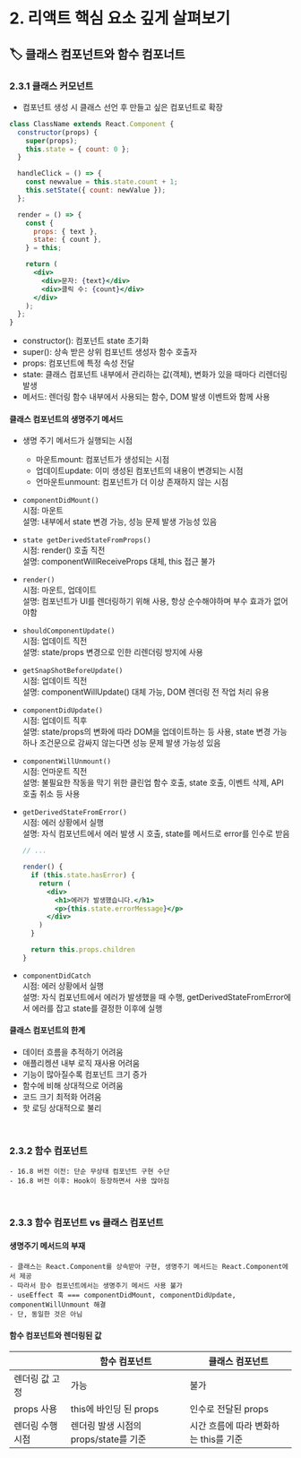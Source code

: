 # 2. 리액트 핵심 요소 깊게 살펴보기

## 🏷 클래스 컴포넌트와 함수 컴포너트

### 2.3.1 클래스 커모넌트

- 컴포넌트 생성 시 클래스 선언 후 만들고 싶은 컴포넌트로 확장

```jsx
class ClassName extends React.Component {
  constructor(props) {
    super(props);
    this.state = { count: 0 };
  }

  handleClick = () => {
    const newvalue = this.state.count + 1;
    this.setState({ count: newValue });
  };

  render = () => {
    const {
      props: { text },
      state: { count },
    } = this;

    return (
      <div>
        <div>문자: {text}</div>
        <div>클릭 수: {count}</div>
      </div>
    );
  };
}
```

- constructor(): 컴포넌트 state 초기화
- super(): 상속 받은 상위 컴포넌트 생성자 함수 호출자
- props: 컴포넌트에 특정 속성 전달
- state: 클래스 컴포넌트 내부에서 관리하는 값(객체), 변화가 있을 때마다 리렌더링 발생
- 메서드: 렌더링 함수 내부에서 사용되는 함수, DOM 발생 이벤트와 함께 사용

#### 클래스 컴포넌트의 생명주기 메서드

- 생명 주기 메서드가 실행되는 시점

  - 마운트mount: 컴포넌트가 생성되는 시점
  - 업데이트update: 이미 생성된 컴포넌트의 내용이 변경되는 시점
  - 언마운트unmount: 컴포넌트가 더 이상 존재하지 않는 시점

- `componentDidMount()`<br />
  시점: 마운트<br />
  설명: 내부에서 state 변경 가능, 성능 문제 발생 가능성 있음

- `state getDerivedStateFromProps()`<br />
  시점: render() 호출 직전<br />
  설명: componentWillReceiveProps 대체, this 접근 불가

- `render()`<br />
  시점: 마운트, 업데이트<br />
  설명: 컴포넌트가 UI를 렌더링하기 위해 사용, 항상 순수해야하며 부수 효과가 없어야함

- `shouldComponentUpdate()`<br />
  시점: 업데이트 직전<br />
  설명: state/props 변경으로 인한 리렌더링 방지에 사용<br />

- `getSnapShotBeforeUpdate()`<br />
  시점: 업데이트 직전<br />
  설명: componentWillUpdate() 대체 가능, DOM 렌더링 전 작업 처리 유용

- `componentDidUpdate()`<br />
  시점: 업데이트 직후<br />
  설명: state/props의 변화에 따라 DOM을 업데이트하는 등 사용, state 변경 가능하나 조건문으로 감싸지 않는다면 성능 문제 발생 가능성 있음

- `componentWillUnmount()`<br />
  시점: 언마운트 직전<br />
  설명: 불필요한 작동을 막기 위한 클린업 함수 호출, state 호출, 이벤트 삭제, API 호출 취소 등 사용

- `getDerivedStateFromError()`<br />
  시점: 에러 상황에서 실행<br />
  설명: 자식 컴포넌트에서 에러 발생 시 호출, state를 메서드로 error를 인수로 받음

  ```jsx
  // ...

  render() {
    if (this.state.hasError) {
      return (
        <div>
          <h1>에러가 발생했습니다.</h1>
          <p>{this.state.errorMessage}</p>
        </div>
      )
    }

    return this.props.children
  }
  ```

- `componentDidCatch`<br />
  시점: 에러 상황에서 실행<br />
  설명: 자식 컴포넌트에서 에러가 발생했을 때 수행, getDerivedStateFromError에서 에러를 잡고 state를 결정한 이후에 실행

#### 클래스 컴포넌트의 한계

- 데이터 흐름을 추적하기 어려움
- 애플리켕션 내부 로직 재사용 어려움
- 기능이 많아질수록 컴포넌트 크기 증가
- 함수에 비해 상대적으로 어려움
- 코드 크기 최적화 어려움
- 핫 로딩 상대적으로 불리

<br />

### 2.3.2 함수 컴포넌트

```
- 16.8 버전 이전: 단순 무상태 컴포넌트 구현 수단
- 16.8 버전 이후: Hook이 등장하면서 사용 많아짐
```

<br />

### 2.3.3 함수 컴포넌트 vs 클래스 컴포넌트

#### 생명주기 메서드의 부재

```
- 클래스는 React.Component를 상속받아 구현, 생명주기 메서드는 React.Component에서 제공
- 따라서 함수 컴포넌트에서는 생명주기 메서드 사용 불가
- useEffect 훅 === componentDidMount, componentDidUpdate, componentWillUnmount 해결
- 단, 동일한 것은 아님
```

#### 함수 컴포넌트와 렌더링된 값

|                  | 함수 컴포넌트                         | 클래스 컴포넌트                       |
| ---------------- | ------------------------------------- | ------------------------------------- |
| 렌더링 값 고정   | 가능                                  | 불가                                  |
| props 사용       | this에 바인딩 된 props                | 인수로 전달된 props                   |
| 렌더링 수행 시점 | 렌더링 발생 시점의 props/state를 기준 | 시간 흐름에 따라 변화하는 this를 기준 |

<br />
